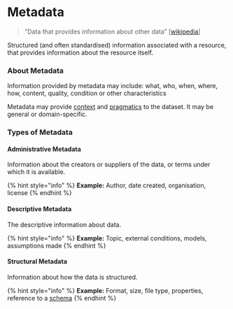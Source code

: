 # Metadata

> “Data that provides information about other data” \[[wikipedia](https://en.wikipedia.org/wiki/Metadata)]

Structured (and often standardised) information associated with a resource, that provides information about the resource itself.

### About Metadata

Information provided by metadata may include: what, who, when, where, how, content, quality, condition or other characteristics

Metadata may provide [context](context.md) and [pragmatics](pragmatics.md) to the dataset. It may be general or domain-specific.

### Types of Metadata

#### Administrative Metadata

Information about the creators or suppliers of the data, or terms under which it is available.

{% hint style="info" %}
**Example:** Author, date created, organisation, license
{% endhint %}

#### Descriptive Metadata

The descriptive information about data.

{% hint style="info" %}
**Example:** Topic, external conditions, models, assumptions made
{% endhint %}

#### Structural Metadata

Information about how the data is structured.

{% hint style="info" %}
**Example:** Format, size, file type, properties, reference to a [schema](schema.md)
{% endhint %}
